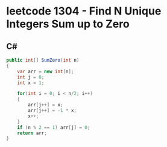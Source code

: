 # leetcode 1304 - Find N Unique Integers Sum up to Zero

## C#
```C#
public int[] SumZero(int n)
{
    var arr = new int[n];
    int j = 0;
    int x = 1;

    for(int i = 0; i < n/2; i++)
    {
        arr[j++] = x;
        arr[j++] = -1 * x;
        x++;
    }
    if (n % 2 == 1) arr[j] = 0;
    return arr;
}
```
